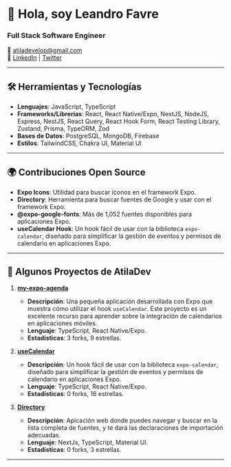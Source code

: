 # 👋 Hola, soy Leandro Favre

### Full Stack Software Engineer
📧 [atiladevelop@gmail.com](mailto:atiladevelop@gmail.com)  
🔗 [LinkedIn](https://linkedin.com/in/leandro-f-7a06a8171) | [Twitter](https://twitter.com/FavreLeandro)

---

## 🛠️ Herramientas y Tecnologías
- **Lenguajes**: JavaScript, TypeScript
- **Frameworks/Librerías**: React, React Native/Expo, NextJS, NodeJS, Express, NestJS, React Query, React Hook Form, React Testing Library, Zustand, Prisma, TypeORM, Zod
- **Bases de Datos**: PostgreSQL, MongoDB, Firebase
- **Estilos**: TailwindCSS, Chakra UI, Material UI

---

## 🌍 Contribuciones Open Source
- **Expo Icons**: Utilidad para buscar íconos en el framework Expo.
- **Directory**: Herramienta para buscar fuentes de Google y usar con el framework Expo.
- **@expo-google-fonts**: Más de 1,052 fuentes disponibles para aplicaciones Expo.
- **useCalendar Hook**: Un hook fácil de usar con la biblioteca `expo-calendar`, diseñado para simplificar la gestión de eventos y permisos de calendario en aplicaciones Expo.

---

## 📂 Algunos Proyectos de AtilaDev
1. **[my-expo-agenda](https://github.com/AtilaDev-team/my-expo-agenda)**  
   - **Descripción**: Una pequeña aplicación desarrollada con Expo que muestra cómo utilizar el hook `useCalendar`. Este proyecto es un excelente recurso para aprender sobre la integración de calendarios en aplicaciones móviles.
   - **Lenguaje**: TypeScript, React Native/Expo.
   - **Estadísticas**: 3 forks, 9 estrellas.

2. **[useCalendar](https://github.com/AtilaDev-team/useCalendar)**  
   - **Descripción**: Un hook fácil de usar con la biblioteca `expo-calendar`, diseñado para simplificar la gestión de eventos y permisos de calendario en aplicaciones Expo.
   - **Lenguaje**: TypeScript, React Native/Expo.
   - **Estadísticas**: 0 forks, 16 estrellas.

3. **[Directory]([https://github.com/AtilaDev-team/useCalendar](https://directory-by-atiladev-com.netlify.app/))**  
   - **Descripción**: Apicación web donde puedes navegar y buscar en la lista completa de fuentes, y te dará las declaraciones de importación adecuadas.
   - **Lenguaje**: NextJs, TypeScript, Material UI.
   - **Estadísticas**: 0 forks, 3 estrellas.

---
